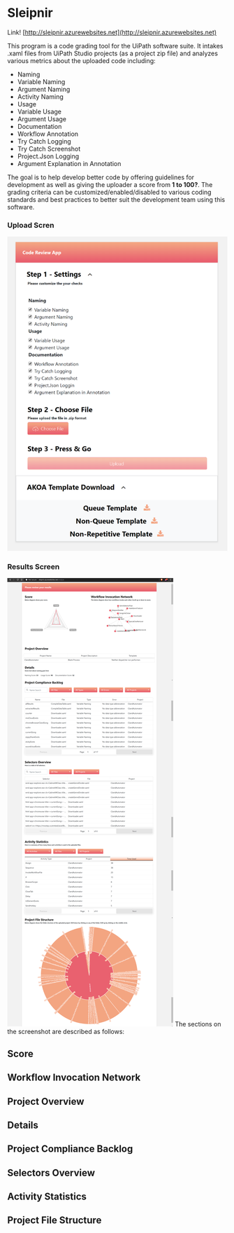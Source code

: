 # Sleipnir

Link!
[http://sleipnir.azurewebsites.net](http://sleipnir.azurewebsites.net)

This program is a code grading tool for the UiPath software suite. It intakes .xaml files from UiPath Studio projects (as a project zip file) and analyzes various metrics about the uploaded code including:

- Naming
- Variable Naming
- Argument Naming
- Activity Naming
- Usage
- Variable Usage
- Argument Usage
- Documentation
- Workflow Annotation
- Try Catch Logging
- Try Catch Screenshot
- Project.Json Logging
- Argument Explanation in Annotation 

The goal is to help develop better code by offering guidelines for development as well as giving the uploader a score from **1 to 100?**. The grading criteria can be customized/enabled/disabled to various coding standards and best practices to better suit the development team using this software. 

### Upload Scren
![upload screen](screenshots/uploadscreen.PNG)

### Results Screen
![results screen](screenshots/super-screenshot.jpg)
The sections on the screenshot are described as follows:

## Score
## Workflow Invocation Network
## Project Overview
## Details
## Project Compliance Backlog
## Selectors Overview
## Activity Statistics
## Project File Structure


